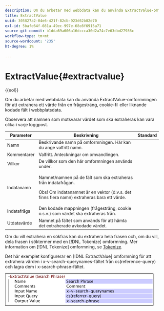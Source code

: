 ```yaml
---
description: Om du arbetar med webbdata kan du använda ExtractValue-omformningen för att extrahera ett värde från en frågesträng, cookie-fil eller liknande kodade fält i webbplatsdata.
title: ExtractValue
uuid: 305827a2-04e6-421f-82cb-923d62b02e70
exl-id: 5bafe64f-081a-49ec-997e-68e8f6915a71
source-git-commit: b1dda69a606a16dccca30d2a74c7e63dbd27936c
workflow-type: tm+mt
source-wordcount: '235'
ht-degree: 1%

---
```


# ExtractValue{#extractvalue}

{{eol}}

Om du arbetar med webbdata kan du använda ExtractValue-omformningen för att extrahera ett värde från en frågesträng, cookie-fil eller liknande kodade fält i webbplatsdata.

Observera att namnen som motsvarar värdet som ska extraheras kan vara olika i varje loggpost.

<table id="table_D16A39BE035043628A4D6F7452952304"> 
 <thead> 
  <tr> 
   <th colname="col1" class="entry"> Parameter </th> 
   <th colname="col2" class="entry"> Beskrivning </th> 
   <th colname="col3" class="entry"> Standard </th> 
  </tr> 
 </thead>
 <tbody> 
  <tr> 
   <td colname="col1"> Namn </td> 
   <td colname="col2"> Beskrivande namn på omformningen. Här kan du ange valfritt namn. </td> 
   <td colname="col3"></td> 
  </tr> 
  <tr> 
   <td colname="col1"> Kommentarer </td> 
   <td colname="col2"> Valfritt. Anteckningar om omvandlingen. </td> 
   <td colname="col3"></td> 
  </tr> 
  <tr> 
   <td colname="col1"> Villkor </td> 
   <td colname="col2"> De villkor som den här omformningen används under. </td> 
   <td colname="col3"></td> 
  </tr> 
  <tr> 
   <td colname="col1"> Indatanamn </td> 
   <td colname="col2"> <p>Namnet/namnen på de fält som ska extraheras från indatafrågan. </p> <p> <p>Obs! Om indatanamnet är en vektor (d.v.s. det finns flera namn) extraheras bara ett värde. </p> </p> </td> 
   <td colname="col3"></td> 
  </tr> 
  <tr> 
   <td colname="col1"> Indatafråga </td> 
   <td colname="col2"> Den kodade mappningen (frågesträng, cookie o.s.v.) som värdet ska extraheras från. </td> 
   <td colname="col3"></td> 
  </tr> 
  <tr> 
   <td colname="col1"> Utdatavärde </td> 
   <td colname="col2"> Namnet på fältet som används för att hämta det extraherade avkodade värdet. </td> 
   <td colname="col3"></td> 
  </tr> 
 </tbody> 
</table>

Om du vill extrahera en sökfras kan du extrahera hela frasen och, om du vill, dela frasen i söktermer med en [!DNL Tokenize] omformning. Mer information om [!DNL Tokenize] omformning, se [Tokenize](../../../../../home/c-dataset-const-proc/c-data-trans/c-transf-types/c-standard-transf/c-tokenize.md#concept-f460aa5df3a7476e971af29cf5d9b32c).

Det här exemplet konfigurerar en [!DNL ExtractValue] omformning för att extrahera värden i x-v-search-querynames-fältet från cs(reference-query) och lagra dem i x-search-phrase-fältet.

![](assets/cfg_TransformationType_ExtractValue.png)
